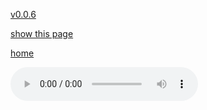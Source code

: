 [v0.0.6](https://github.com/littleflute/JimiHendrix/edit/master/Experience%20Hendrix/readme.md)

[show this page](https://littleflute.github.io/JimiHendrix/Experience%20Hendrix)

[home](..)



<audio controls id="player"> 
  <source src="https://littleflute.github.io/JimiHendrix/Experience%20Hendrix/cd/01_曲目 1.mp3" type="audio/mpeg">
Your browser does not support the audio element.
</audio>
<div id="xd"> 
</div>
<script>
var d = document.getElementById("xd"); 
var html = d.innerHTML; 
html += fNewBtn(1);
for(var n=5; n<=20; n++)
{	
 	html += fNewBtn(n);

} 
d.innerHTML = html;

var p = document.getElementById("player");
function f(i)
{
    var s = "https://littleflute.github.io/JimiHendrix/Experience%20Hendrix/cd/";
    if(i<10) 
    {
    	s += "0";
    } 
    s += i;
    s += "_曲目 ";
    s += i;
    s += ".mp3";
    
	p.src = s; 
    p.play();
}
function fNewBtn(i)
{
	var rHTML = "";
    rHTML = "<button onclick='f(";
    rHTML += i;
    rHTML += ");'>";
    rHTML += i;
    rHTML += "</button>";
    return rHTML;
}
</script>



